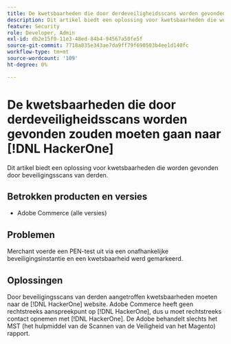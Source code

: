 ```yaml
---
title: De kwetsbaarheden die door derdeveiligheidsscans worden gevonden zouden moeten gaan naar [!DNL HackerOne]
description: Dit artikel biedt een oplossing voor kwetsbaarheden die worden gevonden door beveiligingsscans van derden.
feature: Security
role: Developer, Admin
exl-id: db2e15f0-11e3-48ed-84b4-94567a50fe5f
source-git-commit: 7718a835e343ae7da9ff79f690503b4ee1d140fc
workflow-type: tm+mt
source-wordcount: '109'
ht-degree: 0%

---
```


# De kwetsbaarheden die door derdeveiligheidsscans worden gevonden zouden moeten gaan naar [!DNL HackerOne]

Dit artikel biedt een oplossing voor kwetsbaarheden die worden gevonden door beveiligingsscans van derden.

## Betrokken producten en versies

* Adobe Commerce (alle versies)

## Problemen

Merchant voerde een PEN-test uit via een onafhankelijke beveiligingsinstantie en een kwetsbaarheid werd gemarkeerd.

## Oplossingen

Door beveiligingsscans van derden aangetroffen kwetsbaarheden moeten naar de [!DNL HackerOne] website. Adobe Commerce heeft geen rechtstreeks aanspreekpunt op [!DNL HackerOne], dus u moet rechtstreeks contact opnemen met [!DNL HackerOne]. De Adobe behandelt slechts het MST (het hulpmiddel van de Scannen van de Veiligheid van het Magento) rapport.
